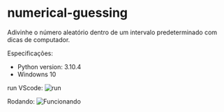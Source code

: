 # numerical-guessing
Adivinhe o número aleatório dentro de um intervalo predeterminado com dicas de computador.

Especificações:
- Python version: 3.10.4
- Windowns 10 
  
 
 
 run VScode:
 ![run](https://user-images.githubusercontent.com/104744113/167222868-d1235772-2295-439c-8e90-3acad75e9190.png)
 
 
Rodando:
![Funcionando](https://user-images.githubusercontent.com/104744113/167223780-20213faf-b3ae-4426-b0e3-669adbc6ecfa.png)
